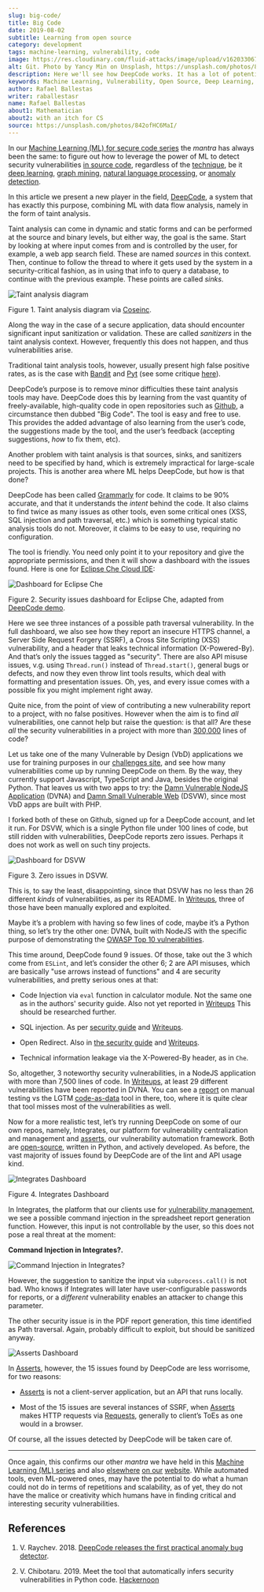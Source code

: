 ```yaml
---
slug: big-code/
title: Big Code
date: 2019-08-02
subtitle: Learning from open source
category: development
tags: machine-learning, vulnerability, code
image: https://res.cloudinary.com/fluid-attacks/image/upload/v1620330671/blog/big-code/cover_gbuzvj.webp
alt: Git. Photo by Yancy Min on Unsplash, https://unsplash.com/photos/842ofHC6MaI/
description: Here we'll see how DeepCode works. It has a lot of potential for identifying bugs in your code by learning from the abundant sources available in Github.
keywords: Machine Learning, Vulnerability, Open Source, Deep Learning, Lint, Bug, DeepCode, Github, Ethical Hacking, Pentesting
author: Rafael Ballestas
writer: raballestasr
name: Rafael Ballestas
about1: Mathematician
about2: with an itch for CS
source: https://unsplash.com/photos/842ofHC6MaI/
---
```


In our [Machine Learning (ML) for secure code
series](../tags/machine-learning) the *mantra* has always been the same:
to figure out how to leverage the power of ML to
detect security vulnerabilities [in source code](../../solutions/secure-code-review/),
regardless of the
[technique](../crash-course-machine-learning), be it [deep
learning](../deep-hacking), [graph mining](../exploit-code-graph),
[natural language processing](../natural-code), or [anomaly
detection](../anomaly-serial-killer-doll).

In this article we present a new player in the field,
[DeepCode](https://www.deepcode.ai/), a system that has exactly this
purpose, combining ML with data flow analysis, namely in the form of
taint analysis.

Taint analysis can come in dynamic and static forms and can be performed
at the source and binary levels, but either way, the goal is the same.
Start by looking at where input comes from and is controlled by the
user, for example, a web app search field. These are named *sources* in
this context. Then, continue to follow the thread to where it gets used
by the system in a security-critical fashion, as in using that info to
query a database, to continue with the previous example. These points
are called *sinks*.

<div class="imgblock">

![Taint analysis diagram](https://res.cloudinary.com/fluid-attacks/image/upload/v1620330670/blog/big-code/taint-analysis_fz03sg.webp)

<div class="title">

Figure 1. Taint analysis diagram via [Coseinc](https://www.csa.iisc.ac.in/~vg/teaching/E0-256/slides/TaintAnalysis.pdf).

</div>

</div>

Along the way in the case of a secure application, data should encounter
significant input sanitization or validation. These are called
*sanitizers* in the taint analysis context. However, frequently this
does not happen, and thus vulnerabilities arise.

Traditional taint analysis tools, however, usually present high false
positive rates, as is the case with
[Bandit](https://github.com/openstack/bandit) and
[Pyt](https://github.com/python-security/pyt) (see some critique
[here](https://smarketshq.com/avoiding-injection-with-taint-analysis-1e55429e207b)).

DeepCode’s purpose is to remove minor difficulties these taint
analysis tools may have. DeepCode does this by learning from the vast
quantity of freely-available, high-quality code in open repositories
such as [Github](https://github.com/), a circumstance then dubbed "Big
Code". The tool is easy and free to use. This provides the added
advantage of also learning from the user’s code, the suggestions made by
the tool, and the user’s feedback (accepting suggestions, *how* to fix
them, etc).

Another problem with taint analysis is that sources, sinks, and
sanitizers need to be specified by hand, which is extremely impractical
for large-scale projects. This is another area where ML helps
DeepCode, but how is that done?

DeepCode has been called [Grammarly](https://app.grammarly.com/) for
code. It claims to be 90% accurate, and that it understands the *intent*
behind the code. It also claims to find twice as many issues as other
tools, even some critical ones (XSS, SQL injection and path
traversal, etc.) which is something typical static analysis tools do
not. Moreover, it claims to be easy to use, requiring no configuration.

The tool is friendly. You need only point it to your repository and give
the appropriate permissions, and then it will show a dashboard with the
issues found. Here is one for [Eclipse Che Cloud
IDE](https://github.com/eclipse/che):

<div class="imgblock">

![Dashboard for Eclipse Che](https://res.cloudinary.com/fluid-attacks/image/upload/v1620330670/blog/big-code/che-dashboard_chqwbk.webp)

<div class="title">

Figure 2. Security issues dashboard for Eclipse Che, adapted from [DeepCode
demo](https://www.deepcode.ai/app/gh/eclipse/che/5be0e29f11fdef73ed4a3da5fe61e3cc0eb3e875/_/dashboard/).

</div>

</div>

Here we see three instances of a possible path traversal vulnerability.
In the full dashboard, we also see how they report an insecure HTTPS
channel, a Server Side Request Forgery (SSRF), a Cross Site Scripting
(XSS) vulnerability, and a header that leaks technical information
(X-Powered-By). And that’s only the issues tagged as "security". There
are also API misuse issues, v.g. using `Thread.run()` instead of
`Thread.start()`, general bugs or defects, and now they even throw lint
tools results, which deal with formatting and presentation issues. Oh,
yes, and every issue comes with a possible fix you might implement right
away.

Quite nice, from the point of view of contributing a new vulnerability
report to a project, with no false positives. However when the aim is to
find *all* vulnerabilities, one cannot help but raise the question: is
that all? Are these *all* the security vulnerabilities in a project with
more than [300,000](https://api.codetabs.com/v1/loc?github=eclipse/che)
lines of code?

Let us take one of the many Vulnerable by Design (VbD) applications we
use for training purposes in our [challenges
site](https://autonomicmind.com/challenges/sites-ranking-vbd/), and see
how many vulnerabilities come up by running DeepCode on them. By the
way, they currently support Javascript, TypeScript and Java,
besides the original Python. That leaves us with two apps to try: the
[Damn Vulnerable NodeJS Application](https://github.com/appsecco/dvna)
(DVNA) and [Damn Small Vulnerable
Web](https://github.com/stamparm/DSVW) (DSVW), since most VbD apps
are built with PHP.

I forked both of these on Github, signed up for a DeepCode account,
and let it run. For DSVW, which is a single Python file under 100
lines of code, but still ridden with vulnerabilities, DeepCode reports
zero issues. Perhaps it does not work as well on such tiny projects.

<div class="imgblock">

![Dashboard for DSVW](https://res.cloudinary.com/fluid-attacks/image/upload/v1620330669/blog/big-code/dsvw-dashboard_nhzja3.webp)

<div class="title">

Figure 3. Zero issues in DSVW.

</div>

</div>

This is, to say the least, disappointing, since that DSVW has no less
than 26 different *kinds* of vulnerabilities, as per its README. In
[Writeups](https://gitlab.com/fluidattacks/writeups/tree/master/vbd/dsvw/),
three of those have been manually explored and exploited.

Maybe it’s a problem with having so few lines of code, maybe it’s a
Python thing, so let’s try the other one: DVNA, built with NodeJS
with the specific purpose of demonstrating the [OWASP Top 10
vulnerabilities](https://www.owasp.org/index.php/Top_10-2017_Top_10).

This time around, DeepCode found 9 issues. Of those, take out the 3
which come from `ESLint`, and let’s consider the other 6; 2 are API
misuses, which are basically "use arrows instead of functions" and 4 are
security vulnerabilities, and pretty serious ones at that:

- Code Injection via `eval` function in calculator module. Not the
  same one as in the authors' security guide. Also not yet reported in
  [Writeups](https://gitlab.com/fluidattacks/writeups/tree/master/vbd/dvna/)
  This should be researched further.

- SQL injection. As per [security
  guide](https://github.com/appsecco/dvna/blob/master/docs/solution/a1-injection.md)
  and
  [Writeups](https://gitlab.com/fluidattacks/writeups/blob/master/vbd/dvna/0564-sql-injection/jicardona.feature).

- Open Redirect. Also in [the security
  guide](https://github.com/appsecco/dvna/blob/master/docs/solution/ax-unvalidated-redirects-and-forwards.md)
  and
  [Writeups](https://gitlab.com/fluidattacks/writeups/blob/master/vbd/dvna/0601-unvalidated-redirects/simongomez95.feature).

- Technical information leakage via the X-Powered-By header, as in
  `Che`.

So, altogether, 3 noteworthy security vulnerabilities, in a NodeJS
application with more than 7,500 lines of code. In
[Writeups](https://gitlab.com/fluidattacks/writeups), at least 29
different vulnerabilities have been reported in DVNA. You can see a
[report](https://gitlab.com/fluidattacks/writeups/blob/master/vbd/dvna/results-toe.md)
on manual testing vs the LGTM [code-as-data](../oracle-code) tool in
there, too, where it is quite clear that tool misses most of the
vulnerabilities as well.

Now for a more realistic test, let’s try running DeepCode on some of
our own repos, namely, Integrates, our platform for vulnerability
centralization and management and
[asserts](https://fluidattacks.gitlab.io/asserts/), our vulnerability
automation framework. Both are
[open-source](https://gitlab.com/fluidattacks), written in Python, and
actively developed. As before, the vast majority of issues found by
DeepCode are of the lint and API usage kind.

<div class="imgblock">

![Integrates Dashboard](https://res.cloudinary.com/fluid-attacks/image/upload/v1620330669/blog/big-code/integrates_rlof4p.webp)

<div class="title">

Figure 4. Integrates Dashboard

</div>

</div>

In Integrates,
the platform that our clients use for [vulnerability management](../../solutions/vulnerability-management/),
we see a possible command injection in the spreadsheet
report generation function. However, this input is not controllable by
the user, so this does not pose a real threat at the moment:

**Command Injection in Integrates?.**

<div class="imgblock">

![Command Injection in Integrates?](https://res.cloudinary.com/fluid-attacks/image/upload/v1620330669/blog/big-code/reports.py_nubki3.webp)

</div>

However, the suggestion to sanitize the input via `subprocess.call()` is
not bad. Who knows if Integrates will later have user-configurable
passwords for reports, or a *different* vulnerability enables an
attacker to change this parameter.

The other security issue is in the PDF report generation, this time
identified as Path traversal. Again, probably difficult to exploit,
but should be sanitized anyway.

<div class="imgblock">

![Asserts Dashboard](https://res.cloudinary.com/fluid-attacks/image/upload/v1620330669/blog/big-code/asserts_vtzc8h.webp)

</div>

In [Asserts](https://fluidattacks.gitlab.io/asserts/), however, the 15
issues found by DeepCode are less worrisome, for two reasons:

- [Asserts](https://fluidattacks.gitlab.io/asserts/) is not a
  client-server application, but an API that runs locally.

- Most of the 15 issues are several instances of SSRF, when
  [Asserts](https://fluidattacks.gitlab.io/asserts/) makes HTTP
  requests via [Requests](https://2.python-requests.org/en/master/),
  generally to client’s ToEs as one would in a browser.

Of course, all the issues detected by DeepCode will be taken care of.

---
Once again, this confirms our other *mantra* we have held in this
[Machine Learning (ML) series](../tags/machine-learning) and also
[elsewhere](../replaced-machines/) [on
our](../../about-us/differentiators/#method)
[website](../importance-pentesting/). While automated tools, even
ML-powered ones, may have the potential to do what a human could not
do in terms of repetitions and scalability, as of yet, they do not have
the malice or creativity which humans have in finding critical and
interesting security vulnerabilities.

## References

1. V. Raychev. 2018. [DeepCode releases the first practical anomaly bug
    detector](https://medium.com/deepcode-ai/deepcode-releases-the-first-practical-anomaly-bug-detector-32bebc8cdf57).

2. V. Chibotaru. 2019. Meet the tool that automatically infers security
    vulnerabilities in Python code.
    [Hackernoon](https://tinyurl.com/y6tpoxzj)

